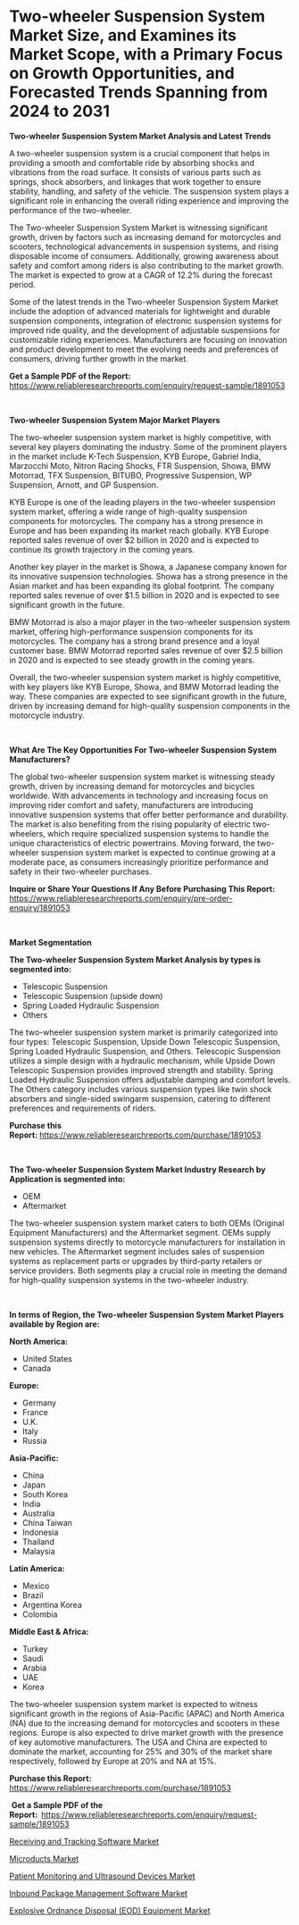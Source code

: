 <p><h1>Two-wheeler Suspension System Market Size, and Examines its Market Scope, with a Primary Focus on Growth Opportunities, and Forecasted Trends Spanning from 2024 to 2031</h1></p><p><strong>Two-wheeler Suspension System Market Analysis and Latest Trends</strong></p>
<p><p>A two-wheeler suspension system is a crucial component that helps in providing a smooth and comfortable ride by absorbing shocks and vibrations from the road surface. It consists of various parts such as springs, shock absorbers, and linkages that work together to ensure stability, handling, and safety of the vehicle. The suspension system plays a significant role in enhancing the overall riding experience and improving the performance of the two-wheeler.</p><p>The Two-wheeler Suspension System Market is witnessing significant growth, driven by factors such as increasing demand for motorcycles and scooters, technological advancements in suspension systems, and rising disposable income of consumers. Additionally, growing awareness about safety and comfort among riders is also contributing to the market growth. The market is expected to grow at a CAGR of 12.2% during the forecast period.</p><p>Some of the latest trends in the Two-wheeler Suspension System Market include the adoption of advanced materials for lightweight and durable suspension components, integration of electronic suspension systems for improved ride quality, and the development of adjustable suspensions for customizable riding experiences. Manufacturers are focusing on innovation and product development to meet the evolving needs and preferences of consumers, driving further growth in the market.</p></p>
<p><strong>Get a Sample PDF of the Report:&nbsp;</strong> <a href="https://www.reliableresearchreports.com/enquiry/request-sample/1891053">https://www.reliableresearchreports.com/enquiry/request-sample/1891053</a></p>
<p>&nbsp;</p>
<p><strong>Two-wheeler Suspension System Major Market Players</strong></p>
<p><p>The two-wheeler suspension system market is highly competitive, with several key players dominating the industry. Some of the prominent players in the market include K-Tech Suspension, KYB Europe, Gabriel India, Marzocchi Moto, Nitron Racing Shocks, FTR Suspension, Showa, BMW Motorrad, TFX Suspension, BITUBO, Progressive Suspension, WP Suspension, Arnott, and GP Suspension.</p><p>KYB Europe is one of the leading players in the two-wheeler suspension system market, offering a wide range of high-quality suspension components for motorcycles. The company has a strong presence in Europe and has been expanding its market reach globally. KYB Europe reported sales revenue of over $2 billion in 2020 and is expected to continue its growth trajectory in the coming years.</p><p>Another key player in the market is Showa, a Japanese company known for its innovative suspension technologies. Showa has a strong presence in the Asian market and has been expanding its global footprint. The company reported sales revenue of over $1.5 billion in 2020 and is expected to see significant growth in the future.</p><p>BMW Motorrad is also a major player in the two-wheeler suspension system market, offering high-performance suspension components for its motorcycles. The company has a strong brand presence and a loyal customer base. BMW Motorrad reported sales revenue of over $2.5 billion in 2020 and is expected to see steady growth in the coming years.</p><p>Overall, the two-wheeler suspension system market is highly competitive, with key players like KYB Europe, Showa, and BMW Motorrad leading the way. These companies are expected to see significant growth in the future, driven by increasing demand for high-quality suspension components in the motorcycle industry.</p></p>
<p>&nbsp;</p>
<p><strong>What Are The Key Opportunities For Two-wheeler Suspension System Manufacturers?</strong></p>
<p><p>The global two-wheeler suspension system market is witnessing steady growth, driven by increasing demand for motorcycles and bicycles worldwide. With advancements in technology and increasing focus on improving rider comfort and safety, manufacturers are introducing innovative suspension systems that offer better performance and durability. The market is also benefiting from the rising popularity of electric two-wheelers, which require specialized suspension systems to handle the unique characteristics of electric powertrains. Moving forward, the two-wheeler suspension system market is expected to continue growing at a moderate pace, as consumers increasingly prioritize performance and safety in their two-wheeler purchases.</p></p>
<p><strong>Inquire or Share Your Questions If Any Before Purchasing This Report:</strong> <a href="https://www.reliableresearchreports.com/enquiry/pre-order-enquiry/1891053">https://www.reliableresearchreports.com/enquiry/pre-order-enquiry/1891053</a></p>
<p>&nbsp;</p>
<p><strong>Market Segmentation</strong></p>
<p><strong>The Two-wheeler Suspension System Market Analysis by types is segmented into:</strong></p>
<p><ul><li>Telescopic Suspension</li><li>Telescopic Suspension (upside down)</li><li>Spring Loaded Hydraulic Suspension</li><li>Others</li></ul></p>
<p><p>The two-wheeler suspension system market is primarily categorized into four types: Telescopic Suspension, Upside Down Telescopic Suspension, Spring Loaded Hydraulic Suspension, and Others. Telescopic Suspension utilizes a simple design with a hydraulic mechanism, while Upside Down Telescopic Suspension provides improved strength and stability. Spring Loaded Hydraulic Suspension offers adjustable damping and comfort levels. The Others category includes various suspension types like twin shock absorbers and single-sided swingarm suspension, catering to different preferences and requirements of riders.</p></p>
<p><strong>Purchase this Report:&nbsp;</strong><a href="https://www.reliableresearchreports.com/purchase/1891053">https://www.reliableresearchreports.com/purchase/1891053</a></p>
<p>&nbsp;</p>
<p><strong>The Two-wheeler Suspension System Market Industry Research by Application is segmented into:</strong></p>
<p><ul><li>OEM</li><li>Aftermarket</li></ul></p>
<p><p>The two-wheeler suspension system market caters to both OEMs (Original Equipment Manufacturers) and the Aftermarket segment. OEMs supply suspension systems directly to motorcycle manufacturers for installation in new vehicles. The Aftermarket segment includes sales of suspension systems as replacement parts or upgrades by third-party retailers or service providers. Both segments play a crucial role in meeting the demand for high-quality suspension systems in the two-wheeler industry.</p></p>
<p>&nbsp;</p>
<p><strong>In terms of Region, the Two-wheeler Suspension System Market Players available by Region are:</strong></p>
<p>
    <p> <strong> North America: </strong>
        <ul>
            <li>United States</li>
            <li>Canada</li>
        </ul>
        </p> 
    <p> <strong> Europe: </strong>
        <ul>
            <li>Germany</li>
            <li>France</li>
            <li>U.K.</li>
            <li>Italy</li>
            <li>Russia</li>
        </ul>
        </p> 
    <p> <strong> Asia-Pacific: </strong>
        <ul>
            <li>China</li>
            <li>Japan</li>
            <li>South Korea</li>
            <li>India</li>
            <li>Australia</li>
            <li>China Taiwan</li>
            <li>Indonesia</li>
            <li>Thailand</li>
            <li>Malaysia</li>
        </ul>
        </p> 
    <p> <strong> Latin America: </strong>
        <ul>
            <li>Mexico</li>
            <li>Brazil</li>
            <li>Argentina Korea</li>
            <li>Colombia</li>
        </ul>
        </p> 
    <p> <strong> Middle East & Africa: </strong>
        <ul>
            <li>Turkey</li>
            <li>Saudi</li>
            <li>Arabia</li>
            <li>UAE</li>
            <li>Korea</li>
        </ul>
    </p>
    </p>
<p><p>The two-wheeler suspension system market is expected to witness significant growth in the regions of Asia-Pacific (APAC) and North America (NA) due to the increasing demand for motorcycles and scooters in these regions. Europe is also expected to drive market growth with the presence of key automotive manufacturers. The USA and China are expected to dominate the market, accounting for 25% and 30% of the market share respectively, followed by Europe at 20% and NA at 15%.</p></p>
<p><strong>Purchase this Report: </strong><a href="https://www.reliableresearchreports.com/purchase/1891053">https://www.reliableresearchreports.com/purchase/1891053</a></p>
<p>&nbsp;<strong>Get a Sample PDF of the Report:&nbsp;&nbsp;</strong><a href="https://www.reliableresearchreports.com/enquiry/request-sample/1891053">https://www.reliableresearchreports.com/enquiry/request-sample/1891053</a></p>
<p><strong></strong></p>
<p><p><a href="https://github.com/kosella/Market-Research-Report-List-2/blob/main/receiving-and-tracking-software-market.md">Receiving and Tracking Software Market</a></p><p><a href="https://view.publitas.com/reportprime-1/microducts-market-size-focuses-on-market-dynamics-in-depth-analysis-and-future-projections-of-its-market-forecasted-for-period-from-2024-to-2031/">Microducts Market</a></p><p><a href="https://meowing-lemming-dd3.notion.site/Patient-Monitoring-and-Ultrasound-Devices-Market-Size-and-Growth-Market-Segmentation-Regional-and--596766240f9b4c379d40d199526a2bea">Patient Monitoring and Ultrasound Devices Market</a></p><p><a href="https://github.com/kufem1/Market-Research-Report-List-1/blob/main/inbound-package-management-software-market.md">Inbound Package Management Software Market</a></p><p><a href="https://frill-swim-3cd.notion.site/Explosive-Ordnance-Disposal-EOD-Equipment-Market-Offer-Valuable-Insights-into-Market-Size-Market--44a85bd7baaf4d748be6d43a94587248">Explosive Ordnance Disposal (EOD) Equipment Market</a></p></p>